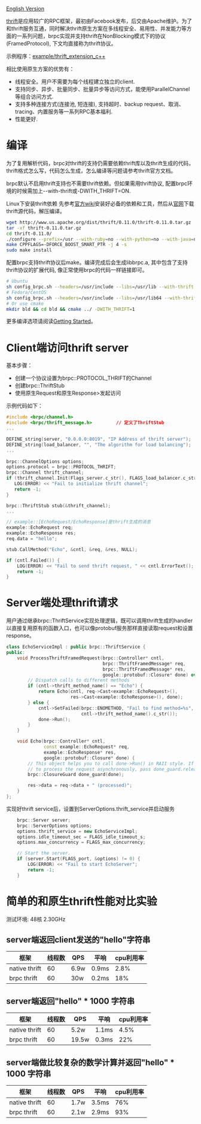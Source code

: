 [English Version](../en/thrift.md)

[thrift](https://thrift.apache.org/)是应用较广的RPC框架，最初由Facebook发布，后交由Apache维护。为了和thrift服务互通，同时解决thrift原生方案在多线程安全、易用性、并发能力等方面的一系列问题，brpc实现并支持thrift在NonBlocking模式下的协议(FramedProtocol), 下文均直接称为thrift协议。

示例程序：[example/thrift_extension_c++](https://github.com/brpc/brpc/tree/master/example/thrift_extension_c++/)

相比使用原生方案的优势有：
- 线程安全。用户不需要为每个线程建立独立的client.
- 支持同步、异步、批量同步、批量异步等访问方式，能使用ParallelChannel等组合访问方式.
- 支持多种连接方式(连接池, 短连接), 支持超时、backup request、取消、tracing、内置服务等一系列RPC基本福利.
- 性能更好.

# 编译
为了复用解析代码，brpc对thrift的支持仍需要依赖thrift库以及thrift生成的代码，thrift格式怎么写，代码怎么生成，怎么编译等问题请参考thrift官方文档。

brpc默认不启用thrift支持也不需要thrift依赖。但如果需用thrift协议, 配置brpc环境的时候需加上--with-thrift或-DWITH_THRIFT=ON.

Linux下安装thrift依赖
先参考[官方wiki](https://thrift.apache.org/docs/install/debian)安装好必备的依赖和工具，然后从[官网](https://thrift.apache.org/download)下载thrift源代码，解压编译。
```bash
wget http://www.us.apache.org/dist/thrift/0.11.0/thrift-0.11.0.tar.gz
tar -xf thrift-0.11.0.tar.gz
cd thrift-0.11.0/
./configure --prefix=/usr --with-ruby=no --with-python=no --with-java=no --with-go=no --with-perl=no --with-php=no --with-csharp=no --with-erlang=no --with-lua=no --with-nodejs=no
make CPPFLAGS=-DFORCE_BOOST_SMART_PTR -j 4 -s
sudo make install
```

配置brpc支持thrift协议后make。编译完成后会生成libbrpc.a, 其中包含了支持thrift协议的扩展代码, 像正常使用brpc的代码一样链接即可。
```bash
# Ubuntu
sh config_brpc.sh --headers=/usr/include --libs=/usr/lib --with-thrift
# Fedora/CentOS
sh config_brpc.sh --headers=/usr/include --libs=/usr/lib64 --with-thrift
# Or use cmake
mkdir bld && cd bld && cmake ../ -DWITH_THRIFT=1
```
更多编译选项请阅读[Getting Started](../cn/getting_started.md)。

# Client端访问thrift server
基本步骤：
- 创建一个协议设置为brpc::PROTOCOL_THRIFT的Channel
- 创建brpc::ThriftStub
- 使用原生Request和原生Response>发起访问

示例代码如下：
```c++
#include <brpc/channel.h>
#include <brpc/thrift_message.h>         // 定义了ThriftStub
...

DEFINE_string(server, "0.0.0.0:8019", "IP Address of thrift server");
DEFINE_string(load_balancer, "", "The algorithm for load balancing");
...
  
brpc::ChannelOptions options;
options.protocol = brpc::PROTOCOL_THRIFT;
brpc::Channel thrift_channel;
if (thrift_channel.Init(Flags_server.c_str(), FLAGS_load_balancer.c_str(), &options) != 0) {
   LOG(ERROR) << "Fail to initialize thrift channel";
   return -1;
}

brpc::ThriftStub stub(&thrift_channel);
...

// example::[EchoRequest/EchoResponse]是thrift生成的消息
example::EchoRequest req;
example::EchoResponse res;
req.data = "hello";

stub.CallMethod("Echo", &cntl, &req, &res, NULL);

if (cntl.Failed()) {
    LOG(ERROR) << "Fail to send thrift request, " << cntl.ErrorText();
    return -1;
} 
```

# Server端处理thrift请求
用户通过继承brpc::ThriftService实现处理逻辑，既可以调用thrift生成的handler以直接复用原有的函数入口，也可以像protobuf服务那样直接读取request和设置response。
```c++
class EchoServiceImpl : public brpc::ThriftService {
public:
    void ProcessThriftFramedRequest(brpc::Controller* cntl,
                                    brpc::ThriftFramedMessage* req,
                                    brpc::ThriftFramedMessage* res,
                                    google::protobuf::Closure* done) override {
        // Dispatch calls to different methods
        if (cntl->thrift_method_name() == "Echo") {
            return Echo(cntl, req->Cast<example::EchoRequest>(),
                        res->Cast<example::EchoResponse>(), done);
        } else {
            cntl->SetFailed(brpc::ENOMETHOD, "Fail to find method=%s",
                            cntl->thrift_method_name().c_str());
            done->Run();
        }
    }

    void Echo(brpc::Controller* cntl,
              const example::EchoRequest* req,
              example::EchoResponse* res,
              google::protobuf::Closure* done) {
        // This object helps you to call done->Run() in RAII style. If you need
        // to process the request asynchronously, pass done_guard.release().
        brpc::ClosureGuard done_guard(done);

        res->data = req->data + " (processed)";
    }
};
```

实现好thrift service后，设置到ServerOptions.thrift_service并启动服务
```c++
    brpc::Server server;
    brpc::ServerOptions options;
    options.thrift_service = new EchoServiceImpl;
    options.idle_timeout_sec = FLAGS_idle_timeout_s;
    options.max_concurrency = FLAGS_max_concurrency;

    // Start the server.
    if (server.Start(FLAGS_port, &options) != 0) {
        LOG(ERROR) << "Fail to start EchoServer";
        return -1;
    }
```

# 简单的和原生thrift性能对比实验
测试环境: 48核  2.30GHz
## server端返回client发送的"hello"字符串
框架 | 线程数 | QPS | 平响 | cpu利用率
---- | --- | --- | --- | ---
native thrift | 60 | 6.9w | 0.9ms | 2.8%
brpc thrift | 60 | 30w | 0.2ms | 18%

## server端返回"hello" * 1000 字符串
框架 | 线程数 | QPS | 平响 | cpu利用率
---- | --- | --- | --- | ---
native thrift | 60 | 5.2w | 1.1ms | 4.5%
brpc thrift | 60 | 19.5w | 0.3ms | 22%

## server端做比较复杂的数学计算并返回"hello" * 1000 字符串
框架 | 线程数 | QPS | 平响 | cpu利用率
---- | --- | --- | --- | ---
native thrift | 60 | 1.7w | 3.5ms | 76%
brpc thrift | 60 | 2.1w | 2.9ms | 93%
